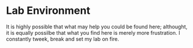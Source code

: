 # Lab Environment
It is highly possible that what may help you could be found here; althought, it is equally possilbe
that what you find here is merely more frustration. I constantly tweek, break and set my lab on fire.


